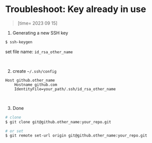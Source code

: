 # Troubleshoot: Key already in use

> [time= 2023 09 15]

1. Generating a new SSH key
```sh
$ ssh-keygen
```
set file name: `id_rsa_other_name`

<br />

2. create `~/.ssh/config`
```
Host github.other_name
    Hostname github.com
    IdentityFile=your_path/.ssh/id_rsa_other_name
```

<br />

3. Done
```sh
# clone
$ git clone git@github.other_name:your_repo.git

# or set
$ git remote set-url origin git@github.other_name:your_repo.git
```
